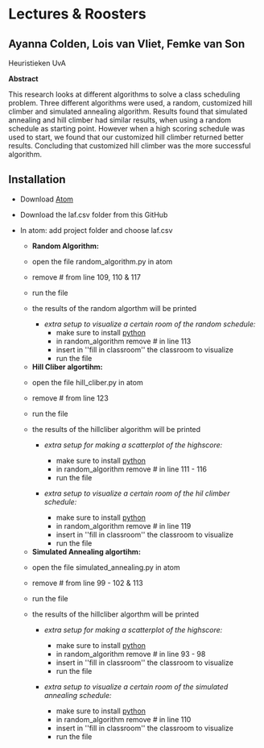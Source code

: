 # Lectures & Roosters 
## Ayanna Colden, Lois van Vliet, Femke van Son 

Heuristieken UvA 

**Abstract**

This research looks at different algorithms to solve a class scheduling problem. Three different algorithms were used, a random, customized hill climber and simulated annealing algorithm. Results found that simulated annealing and hill climber had similar results, when using a random schedule as starting point. However when a high scoring schedule was used to start, we found that our customized hill climber returned better results. Concluding that customized hill climber was the more successful algorithm.


## Installation 
* Download [Atom](https://atom.io/)
* Download the laf.csv folder from this GitHub
* In atom: add project folder and choose laf.csv 


  - **Random Algorithm:**
   * open the file random_algorithm.py in atom 
   * remove # from line 109, 110 & 117
   * run the file 
   * the results of the random algorthm will be printed
   
      - *extra setup to visualize a certain room of the random schedule:* 
        * make sure to install [python](https://www.python.org/downloads/) 
        * in random_algorithm remove # in line 113
        * insert in ''fill in classroom'' the classroom to visualize 
        * run the file 
   
  - **Hill Cliber algortihm:**
   * open the file hill_cliber.py in atom 
   * remove # from line 123
   * run the file 
   * the results of the hillcliber algorithm will be printed
   
      - *extra setup for making a scatterplot of the highscore:* 
        * make sure to install [python](https://www.python.org/downloads/) 
        * in random_algorithm remove # in line 111 - 116
        * run the file 
        
      - *extra setup to visualize a certain room of the hil climber schedule:* 
        * make sure to install [python](https://www.python.org/downloads/) 
        * in random_algorithm remove # in line 119
        * insert in ''fill in classroom'' the classroom to visualize 
        * run the file 
        
   
  - **Simulated Annealing algortihm:**
   * open the file simulated_annealing.py in atom 
   * remove # from line 99 - 102 & 113 
   * run the file 
   * the results of the hillcliber algorthm will be printed 
   
      - *extra setup for making a scatterplot of the highscore:* 
        * make sure to install [python](https://www.python.org/downloads/) 
        * in random_algorithm remove # in line 93 - 98
        * insert in ''fill in classroom'' the classroom to visualize 
        * run the file 
        
      - *extra setup to visualize a certain room of the simulated annealing schedule:* 
        * make sure to install [python](https://www.python.org/downloads/) 
        * in random_algorithm remove # in line 110
        * insert in ''fill in classroom'' the classroom to visualize 
        * run the file 
  
